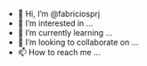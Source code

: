 - 👋 Hi, I’m @fabriciosprj
- 👀 I’m interested in ...
- 🌱 I’m currently learning ...
- 💞️ I’m looking to collaborate on ...
- 📫 How to reach me ...

<!---
fabriciosprj/fabriciosprj is a ✨ special ✨ repository because its `README.md` (this file) appears on your GitHub profile.
You can click the Preview link to take a look at your changes.
--->
